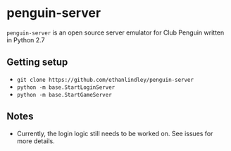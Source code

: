 # penguin-server
`penguin-server` is an open source server emulator for Club Penguin written in Python 2.7

## Getting setup
* `git clone https://github.com/ethanlindley/penguin-server`
* `python -m base.StartLoginServer`
* `python -m base.StartGameServer`

## Notes
* Currently, the login logic still needs to be worked on. See issues for more details.
